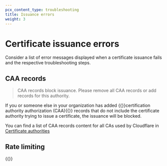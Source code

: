 ```yaml
---
pcx_content_type: troubleshooting
title: Issuance errors
weight: 3
---
```


# Certificate issuance errors

Consider a list of error messages displayed when a certificate issuance fails and the respective troubleshooting steps.

## CAA records

> CAA records block issuance. Please remove all CAA records or add records for this authority.

If you or someone else in your organization has added {{<glossary-tooltip term_id="Certification Authority Authorization (CAA) record">}}certification authority authorization (CAA){{</glossary-tooltip>}} records that do not include the certificate authority trying to issue a certificate, the issuance will be blocked.

You can find a list of CAA records content for all CAs used by Cloudflare in [Certificate authorities](/ssl/reference/certificate-authorities/#caa-records)

## Rate limiting

{{<render file="_error-rate-limiting.md">}}


<!--- All errors taken from source code

```txt
Internal error with Certificate Authority. Please check later
```

> Certificate authority encountered a SERVFAIL during DNS lookup, please check your DNS reachability.

> The certificate authority will not issue for this domain. Please check your input or try another authority.

--->